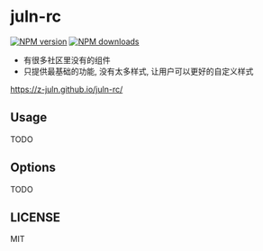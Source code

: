 # juln-rc

[![NPM version](https://img.shields.io/npm/v/juln-rc.svg?style=flat)](https://npmjs.org/package/juln-rc)
[![NPM downloads](http://img.shields.io/npm/dm/juln-rc.svg?style=flat)](https://npmjs.org/package/juln-rc)

- 有很多社区里没有的组件
- 只提供最基础的功能, 没有太多样式, 让用户可以更好的自定义样式

<https://z-juln.github.io/juln-rc/>

## Usage

TODO

## Options

TODO

## LICENSE

MIT
